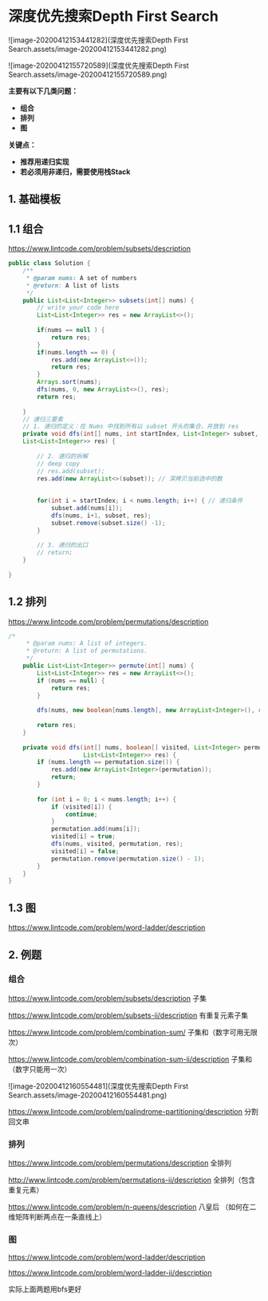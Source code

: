 # 深度优先搜索Depth First Search

![image-20200412153441282](深度优先搜索Depth First Search.assets/image-20200412153441282.png)

![image-20200412155720589](深度优先搜索Depth First Search.assets/image-20200412155720589.png)

**主要有以下几类问题：**

- **组合**
- **排列**
- **图**



**关键点：**

- **推荐用递归实现**
- **若必须用非递归，需要使用栈Stack**



## 1. 基础模板

## 1.1 组合

https://www.lintcode.com/problem/subsets/description

```java
public class Solution {
    /**
     * @param nums: A set of numbers
     * @return: A list of lists
     */
    public List<List<Integer>> subsets(int[] nums) {
        // write your code here
        List<List<Integer>> res = new ArrayList<>();
        
        if(nums == null ) {
            return res;
        }
        if(nums.length == 0) {
            res.add(new ArrayList<>());
            return res;
        }
        Arrays.sort(nums);
        dfs(nums, 0, new ArrayList<>(), res);
        return res;
        
    }
    // 递归三要素
    // 1. 递归的定义：在 Nums 中找到所有以 subset 开头的集合，并放到 res
    private void dfs(int[] nums, int startIndex, List<Integer> subset,
    List<List<Integer>> res) {
        
        // 2. 递归的拆解
        // deep copy
        // res.add(subset);
        res.add(new ArrayList<>(subset)); // 深拷贝当前选中的数
        
        
        for(int i = startIndex; i < nums.length; i++) { // 递归条件
            subset.add(nums[i]);
            dfs(nums, i+1, subset, res);
            subset.remove(subset.size() -1);
        }
        
        // 3. 递归的出口
        // return;
    }
  
}
```



## 1.2 排列

https://www.lintcode.com/problem/permutations/description

```java
/*
     * @param nums: A list of integers.
     * @return: A list of permutations.
     */
    public List<List<Integer>> permute(int[] nums) {
        List<List<Integer>> res = new ArrayList<>();
        if (nums == null) {
            return res;
        }
        
        dfs(nums, new boolean[nums.length], new ArrayList<Integer>(), res);
        
        return res;
    }
    
    private void dfs(int[] nums, boolean[] visited, List<Integer> permutation,
                     List<List<Integer>> res) {
        if (nums.length == permutation.size()) {
            res.add(new ArrayList<Integer>(permutation));
            return;
        }
        
        for (int i = 0; i < nums.length; i++) {
            if (visited[i]) {
                continue;
            }  
            permutation.add(nums[i]);
            visited[i] = true;
            dfs(nums, visited, permutation, res);
            visited[i] = false;
            permutation.remove(permutation.size() - 1);
        }
    }
}
```



## 1.3 图

https://www.lintcode.com/problem/word-ladder/description 



## 2. 例题



### 组合

https://www.lintcode.com/problem/subsets/description 子集

https://www.lintcode.com/problem/subsets-ii/description 有重复元素子集

https://www.lintcode.com/problem/combination-sum/ 子集和（数字可用无限次）

https://www.lintcode.com/problem/combination-sum-ii/description 子集和（数字只能用一次）

![image-20200412160554481](深度优先搜索Depth First Search.assets/image-20200412160554481.png)

https://www.lintcode.com/problem/palindrome-partitioning/description 分割回文串



### 排列

https://www.lintcode.com/problem/permutations/description 全排列

http://www.lintcode.com/problem/permutations-ii/description 全排列（包含重复元素）

https://www.lintcode.com/problem/n-queens/description 八皇后 （如何在二维矩阵判断两点在一条直线上）



### 图

https://www.lintcode.com/problem/word-ladder/description 

https://www.lintcode.com/problem/word-ladder-ii/description

实际上面两题用bfs更好

